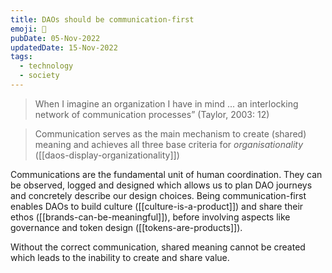 ```yaml
---
title: DAOs should be communication-first
emoji: 📢
pubDate: 05-Nov-2022
updatedDate: 15-Nov-2022
tags:
  - technology
  - society
---
```


> When I imagine an organization I have in mind ... an interlocking network of communication processes” (Taylor, 2003: 12)

> Communication serves as the main mechanism to create (shared) meaning and achieves all three base criteria for _organisationality_ ([[daos-display-organizationality]])

Communications are the fundamental unit of human coordination. They can be observed, logged and designed which allows us to plan DAO journeys and concretely describe our design choices. Being communication-first enables DAOs to build culture ([[culture-is-a-product]]) and share their ethos ([[brands-can-be-meaningful]]), before involving aspects like governance and token design ([[tokens-are-products]]).

Without the correct communication, shared meaning cannot be created which leads to the inability to create and share value.